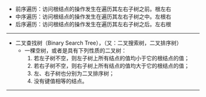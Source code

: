 + 前序遍历：访问根结点的操作发生在遍历其左右子树之前。根左右
+ 中序遍历：访问根结点的操作发生在遍历其左右子树之中。左根右
+ 后序遍历：访问根结点的操作发生在遍历其左右子树之后。左右根
-----------------------------------------
+ 二叉查找树（Binary Search Tree），（又：二叉搜索树，二叉排序树） 
  - 一棵空树，或者是具有下列性质的二叉树：
    1. 若左子树不空，则左子树上所有结点的值均小于它的根结点的值；
    2. 若右子树不空，则右子树上所有结点的值均大于它的根结点的值；
    3. 左、右子树也分别为二叉排序树；
    4. 没有键值相等的结点。
----------------------------------------------
